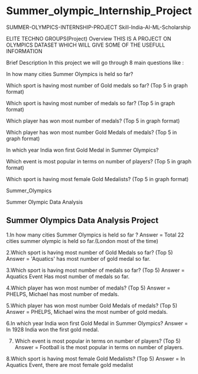 # Summer_olympic_Internship_Project
SUMMER-OLYMPICS-INTERNSHIP-PROJECT
Skill-India-AI-ML-Scholarship

ELITE TECHNO GROUPS(Project) Overview THIS IS A PROJECT ON OLYMPICS DATASET WHICH WILL GIVE SOME OF THE USEFULL INFORMATION

Brief Description In this project we will go through 8 main questions like :

In how many cities Summer Olympics is held so far?

Which sport is having most number of Gold medals so far? (Top 5 in graph format)

Which sport is having most number of medals so far? (Top 5 in graph format)

Which player has won most number of medals? (Top 5 in graph format)

Which player has won most number Gold Medals of medals? (Top 5 in graph format)

In which year India won first Gold Medal in Summer Olympics?

Which event is most popular in terms on number of players? (Top 5 in graph format)

Which sport is having most female Gold Medalists? (Top 5 in graph format)

Summer_Olympics

Summer Olympic Data Analysis

## Summer Olympics Data Analysis Project

1.In how many cities Summer Olympics is held so far ?
Answer = Total 22 cities summer olympic is held so far.(London most of the time)

2.Which sport is having most number of Gold Medals so far? (Top 5)
Answer = 'Aquatics' has most number of gold medal so far.

3.Which sport is having most number of medals so far? (Top 5)
Answer = Aquatics Event Has most number of medals so far.

4.Which player has won most number of medals? (Top 5)
Answer = PHELPS, Michael has most number of medals.

5.Which player has won most number Gold Medals of medals? (Top 5)
Answer = PHELPS, Michael wins the most number of gold medals.

6.In which year India won first Gold Medal in Summer Olympics?
Answer = In 1928 India won the first gold medal. 

7. Which event is most popular in terms on number of players? (Top 5) 
Answer = Football is the most popular in terms on number of players.

8.Which sport is having most female Gold Medalists? (Top 5)
Answer = In Aquatics Event, there are most female gold medalist
